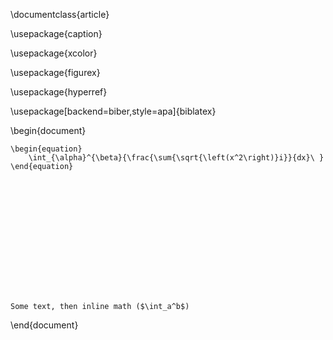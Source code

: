 \documentclass{article}

\usepackage{caption}

\usepackage{xcolor}

\usepackage{figurex}

\usepackage{hyperref}

\usepackage[backend=biber,style=apa]{biblatex}



\begin{document}


	\begin{equation}
		\int_{\alpha}^{\beta}{\frac{\sum{\sqrt{\left(x^2\right)}i}}{dx}\ }
	\end{equation}















	Some text, then inline math ($\int_a^b$)


\end{document}